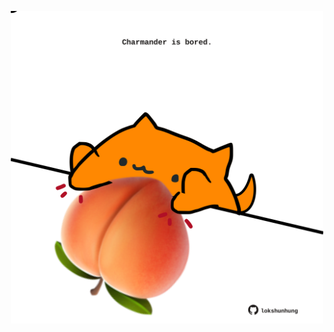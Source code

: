 <!-- built at 07/02/2021, 21:01:29 UTC -->
<p align="center">
  <img width="500" height="500" src="./ReadmeImage.svg">
</p>
